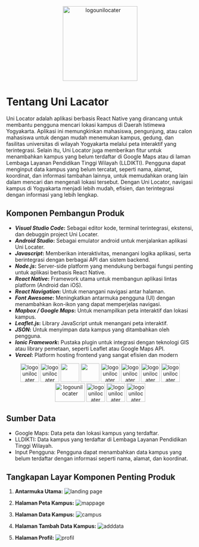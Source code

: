 <div align="center">
  <img src="https://github.com/user-attachments/assets/91e0a0dd-b947-4ebd-b7d5-bdab0907cef8" alt="logounilocater" width="200" height="200">
</div>

# Tentang Uni Lacator
Uni Locator adalah aplikasi berbasis React Native yang dirancang untuk membantu pengguna mencari lokasi kampus di Daerah Istimewa Yogyakarta. Aplikasi ini memungkinkan mahasiswa, pengunjung, atau calon mahasiswa untuk dengan mudah menemukan kampus, gedung, dan fasilitas universitas di wilayah Yogyakarta melalui peta interaktif yang terintegrasi. Selain itu, Uni Locator juga memberikan fitur untuk menambahkan kampus yang belum terdaftar di Google Maps atau di laman Lembaga Layanan Pendidikan Tinggi Wilayah (LLDIKTI). Pengguna dapat menginput data kampus yang belum tercatat, seperti nama, alamat, koordinat, dan informasi tambahan lainnya, untuk memudahkan orang lain dalam mencari dan mengenali lokasi tersebut. Dengan Uni Locator, navigasi kampus di Yogyakarta menjadi lebih mudah, efisien, dan terintegrasi dengan informasi yang lebih lengkap.

## Komponen Pembangun Produk

- **_Visual Studio Code_:** Sebagai editor kode, terminal terintegrasi, ekstensi, dan debuggin project Uni Locater.
- **_Android Studio_:** Sebagai emulator android untuk menjalankan aplikasi Uni Locater.
- **_Javascript_:** Memberikan interaktivitas, menangani logika aplikasi, serta berintegrasi dengan berbagai API dan sistem backend.
- **_Node.js_:** Server-side platform yang mendukung berbagai fungsi penting untuk aplikasi berbasis React Native.
- **_React Native_:** Framework utama untuk membangun aplikasi lintas platform (Android dan iOS).
- **_React Navigation_:** Untuk menangani navigasi antar halaman.
- **_Font Awesome_:** Meningkatkan antarmuka pengguna (UI) dengan menambahkan ikon-ikon yang dapat memperjelas navigasi.
- **_Mapbox / Google Maps_:** Untuk menampilkan peta interaktif dan lokasi kampus.
- **_Leaflet.js_:** Library JavaScript untuk menangani peta interaktif.
- **_JSON_:** Untuk menyimpan data kampus yang ditambahkan oleh pengguna.
- **_Ionic Framework_:** Pustaka plugin untuk integrasi dengan teknologi GIS atau library pemetaan, seperti Leaflet atau Google Maps API.
- **_Vercel_:** Platform hosting frontend yang sangat efisien dan modern

<div align="center">
  <img src="https://github.com/user-attachments/assets/11d71cc0-c54c-4610-af77-7b7dde8954b7" alt="logounilocater" width="50" height="50">
  <img src="https://github.com/user-attachments/assets/0e4bae45-19ee-4b2c-b1c7-a09ec0fe9d0e" alt="logounilocater" width="50" height="50">
  <img src="https://github.com/user-attachments/assets/2452c67c-0001-42eb-87eb-ac32540067d1" width="50" height="50">
  <img src="https://github.com/user-attachments/assets/50e271f9-e674-4b1b-a944-130a7fe4820b" width="50" height="50">
  <img src="https://github.com/user-attachments/assets/635db393-71a0-46d9-a42d-181e5f67b61e" alt="logounilocater" width="50" height="50">
  <img src="https://github.com/user-attachments/assets/966b1c68-f60b-48be-b453-17fa0485e220" alt="logounilocater" width="50" height="50">
  <img src="https://github.com/user-attachments/assets/78c57df0-d3a2-4690-8378-f3acd16766bc" alt="logounilocater" width="50" height="50">
  <img src="https://github.com/user-attachments/assets/4d016066-20e2-4caf-b6a0-a4175da548a8" alt="logounilocater" width="50" height="50">
  <img src="https://github.com/user-attachments/assets/5ad121ee-50be-4ddc-a3d5-21ecdeaa84c9" alt="logounilocater" width="80" height="50">
  <img src="https://github.com/user-attachments/assets/95d32a20-a0af-4c49-91ab-27a070c25af1" alt="logounilocater" width="50" height="50">
  <img src="https://github.com/user-attachments/assets/1d1f565a-df51-4eda-91dd-5f770b69d413" alt="logounilocater" width="50" height="50">
  <img src="https://github.com/user-attachments/assets/08742190-ccfd-4cdf-8b6b-1784c9f7afa3" alt="logounilocater" width="50" height="50">
</div>

## Sumber Data

- Google Maps: Data peta dan lokasi kampus yang terdaftar.
- LLDIKTI: Data kampus yang terdaftar di Lembaga Layanan Pendidikan Tinggi Wilayah.
- Input Pengguna: Pengguna dapat menambahkan data kampus yang belum terdaftar dengan informasi seperti nama, alamat, dan koordinat.

## Tangkapan Layar Komponen Penting Produk
1. **Antarmuka Utama:**
    ![landing page](https://github.com/user-attachments/assets/15de0a7e-ffd6-49ef-bdbc-6358b6a460b0)

2. **Halaman Peta Kampus:**
   ![mappage](https://github.com/user-attachments/assets/ccf55a71-9d8c-4709-a79a-6d98f13b31fb)

3. **Halaman Data Kampus:**
   ![campus](https://github.com/user-attachments/assets/59e531b2-4f48-4a8b-917d-fd3723fa1fa9)

4. **Halaman Tambah Data Kampus:**
   ![adddata](https://github.com/user-attachments/assets/69921952-15ae-4a7b-8064-b02de378e31b)

6. **Halaman Profil:**
   ![profil](https://github.com/user-attachments/assets/6bcb9700-b9d0-473a-873c-567b4169e2f6)
